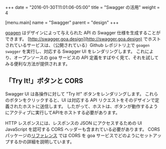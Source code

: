 +++
date = "2016-01-30T11:01:06-05:00"
title = "Swagger の活用"
weight = 4

[menu.main]
name = "Swagger"
parent = "design"
+++

[goagen](/implement/goagen) はデザインによって与えられた API の Swagger 仕様を生成することができます。
[http://swagger.goa.design](http://swagger.goa.design) でホストされているサービスは、（公開されている）Github レポジトリ上で `goagen swagger` を実行し、対応する Swagger UI をレンダリングします。
これにより、オープンソースの goa サービスの API 定義をすばやく見て、それを試してみる便利な方法が提供されます。

## 「Try It!」ボタンと CORS

Swagger UI は各操作に対して "Try It!" ボタンをレンダリングします。
これらのボタンをクリックすると、UI は対応する API リクエストをそのデザインで定義されたホストに送信します。
したがって、ホストは、ボタンが動作するようにアクティブに実行してAPIをホストする必要があります。

HTTP レスポンスには、レスポンスの JSON にアクセスするための UI JavaScript を認可する CORS ヘッダーも含まれている必要があります。
CORS パッケージの[リファレンス](/reference/goa/cors) では CORS を goa サービスでどのようにセットアップするかの詳細を説明しています。
